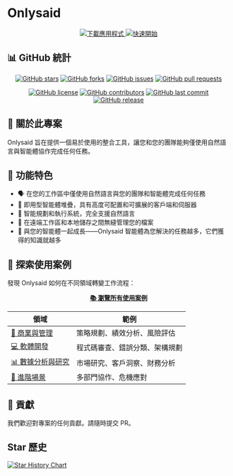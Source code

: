# Onlysaid

<div align="center">
  <a href="https://onlysaid.com/">
    <img src="https://img.shields.io/badge/📱_下載應用程式-blue?style=for-the-badge&logo=download" alt="下載應用程式" />
  </a>
  <a href="getting-started.md">
    <img src="https://img.shields.io/badge/🚀_快速開始-green?style=for-the-badge&logo=rocket" alt="快速開始" />
  </a>
</div>

## 📊 GitHub 統計

<div align="center">

[![GitHub stars](https://img.shields.io/github/stars/spoonbobo/onlysaid?style=for-the-badge&logo=github)](https://github.com/spoonbobo/onlysaid/stargazers)
[![GitHub forks](https://img.shields.io/github/forks/spoonbobo/onlysaid?style=for-the-badge&logo=github)](https://github.com/spoonbobo/onlysaid/network/members)
[![GitHub issues](https://img.shields.io/github/issues/spoonbobo/onlysaid?style=for-the-badge&logo=github)](https://github.com/spoonbobo/onlysaid/issues)
[![GitHub pull requests](https://img.shields.io/github/issues-pr/spoonbobo/onlysaid?style=for-the-badge&logo=github)](https://github.com/spoonbobo/onlysaid/pulls)

[![GitHub license](https://img.shields.io/github/license/spoonbobo/onlysaid?style=for-the-badge)](https://github.com/spoonbobo/onlysaid/blob/main/LICENSE)
[![GitHub contributors](https://img.shields.io/github/contributors/spoonbobo/onlysaid?style=for-the-badge&logo=github)](https://github.com/spoonbobo/onlysaid/graphs/contributors)
[![GitHub last commit](https://img.shields.io/github/last-commit/spoonbobo/onlysaid?style=for-the-badge&logo=github)](https://github.com/spoonbobo/onlysaid/commits/main)
[![GitHub release](https://img.shields.io/github/v/release/spoonbobo/onlysaid?style=for-the-badge&logo=github)](https://github.com/spoonbobo/onlysaid/releases)

</div>

## 📖 關於此專案

Onlysaid 旨在提供一個易於使用的整合工具，讓您和您的團隊能夠僅使用自然語言與智能體協作完成任何任務。

## 🌟 功能特色

- 🗣️ 在您的工作區中僅使用自然語言與您的團隊和智能體完成任何任務
- 🔌 即用型智能體堆疊，具有高度可配置和可擴展的客戶端和伺服器
- 🧠 智能規劃和執行系統，完全支援自然語言
- 📁 在遠端工作區和本地儲存之間無縫管理您的檔案
- 🌱 與您的智能體一起成長——Onlysaid 智能體為您解決的任務越多，它們獲得的知識就越多

## 🎯 探索使用案例

發現 Onlysaid 如何在不同領域轉變工作流程：

<div align="center">

**[📚 瀏覽所有使用案例](use-cases/README.md)**

| 領域                                              | 範例                           |
| ------------------------------------------------- | ------------------------------ |
| [🏢 商業與管理](use-cases/business-management.md) | 策略規劃、績效分析、風險評估   |
| [💻 軟體開發](use-cases/software-development.md)  | 程式碼審查、錯誤分類、架構規劃 |
| [📊 數據分析與研究](use-cases/data-research.md)   | 市場研究、客戶洞察、財務分析   |
| [🎯 進階場景](use-cases/advanced-scenarios.md)    | 多部門協作、危機應對           |

</div>

## 👥 貢獻

我們歡迎對專案的任何貢獻。請隨時提交 PR。

## Star 歷史

[![Star History Chart](https://api.star-history.com/svg?repos=spoonbobo/onlysaid&type=Date)](https://www.star-history.com/#spoonbobo/onlysaid&Date)
